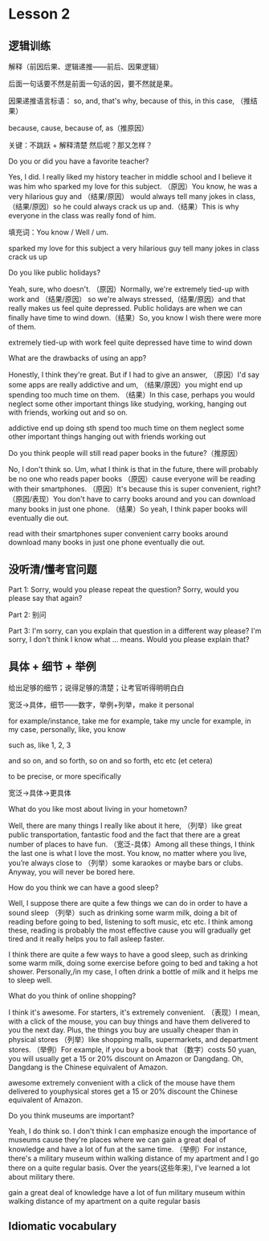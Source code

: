 # Lesson 2

## 逻辑训练

解释（前因后果、逻辑递推——前后、因果逻辑）

后面一句话要不然是前面一句话的因，要不然就是果。

因果递推语言标语：
so, and, that's why, because of this, in this case, （推结果）

because, cause, because of, as（推原因）

关键：不跳跃 + 解释清楚
然后呢？那又怎样？

Do you or did you have a favorite teacher?

Yes, I did. I really liked my history teacher in middle school and I believe it was him who sparked my love for this subject. （原因）You know, he was a very hilarious guy and （结果/原因） would always tell many jokes in class, （结果/原因）so he could always crack us up and.（结果）This is why everyone in the class was really fond of him.

填充词：You know / Well / um.

sparked my love for this subject
a very hilarious guy
tell many jokes in class
crack us up

Do you like public holidays?

Yeah, sure, who doesn't. （原因）Normally, we're extremely tied-up with work and （结果/原因） so we're always stressed,（结果/原因）and that really makes us feel quite depressed. Public holidays are when we can finally have time to wind down.（结果）So, you know I wish there were more of them.

extremely tied-up with work
feel quite depressed
have time to wind down

What are the drawbacks of using an app?

Honestly, I think they're great. But if I had to give an answer, （原因）I'd say some apps are really addictive and um, （结果/原因）you might end up spending too much time on them. （结果）In this case, perhaps you would neglect some other important things like studying, working, hanging out with friends, working out and so on.

addictive
end up doing sth
spend too much time on them
neglect some other important things
hanging out with friends
working out

Do you think people will still read paper books in the future?（推原因）

No, I don't think so. Um, what I think is that in the future, there will probably be no one who reads paper books （原因）cause everyone will be reading with their smartphones. （原因）It's because this is super convenient, right? （原因/表现）You don't have to carry books around and you can download many books in just one phone. （结果）So yeah, I think paper books will eventually die out.

read with their smartphones
super convenient
carry books around
download many books in just one phone
eventually die out.

## 没听清/懂考官问题

Part 1:
Sorry, would you please repeat the question?
Sorry, would you please say that again?

Part 2: 别问

Part 3:
I'm sorry, can you explain that question in a different way please?
I'm sorry, I don't think I know what ... means. Would you please explain that?

## 具体 + 细节 + 举例

给出足够的细节；说得足够的清楚；让考官听得明明白白

宽泛→具体，细节——数字，举例+列举，make it personal

for example/instance, take me for example, take my uncle for example, in my case, personally, like, you know 

such as, like 1, 2, 3

and so on, and so forth, so on and so forth, etc etc (et cetera)

to be precise, or more specifically

宽泛->具体->更具体

What do you like most about living in your hometown?

Well, there are many things I really like about it here, （列举）like great public transportation, fantastic food and the fact that there are a great number of places to have fun. （宽泛-具体）Among all these things, I think the last one is what I love the most. You know, no matter where you live, you’re always close to （列举）some karaokes or maybe bars or clubs. Anyway, you will never be bored here.

How do you think we can have a good sleep?

Well, I suppose there are quite a few things we can do in order to have a sound sleep （列举）such as drinking some warm milk, doing a bit of reading before going to bed, listening to soft music, etc etc. I think among these, reading is probably the most effective cause you will gradually get tired and it really helps you to fall asleep faster.

I think there are quite a few ways to have a good sleep, such as drinking some warm milk, doing some exercise before going to bed and taking a hot shower. Personally,/in my case, I often drink a bottle of milk and it helps me to sleep well.

What do you think of online shopping?

I think it's awesome. For starters, it's extremely convenient. （表现）I mean, with a click of the mouse, you can buy things and have them delivered to you the next day. Plus, the things you buy are usually cheaper than in physical stores （列举）like shopping malls, supermarkets, and department stores. （举例）For example, if you buy a book that （数字）costs 50 yuan, you will usually get a 15 or 20% discount on Amazon or Dangdang. Oh, Dangdang is the Chinese equivalent of Amazon.

awesome
extremely convenient
with a click of the mouse
have them delivered to youphysical stores
get a 15 or 20% discount
the Chinese equivalent of Amazon.

Do you think museums are important?

Yeah, I do think so. I don't think I can emphasize enough the importance of museums cause they're places where we can gain a great deal of knowledge and have a lot of fun at the same time. （举例）For instance, there's a military museum within walking distance of my apartment and I go there on a quite regular basis. Over the years(这些年来), I've learned a lot about military there.

gain a great deal of knowledge
have a lot of fun
military museum
within walking distance of my apartment
on a quite regular basis

##  Idiomatic vocabulary